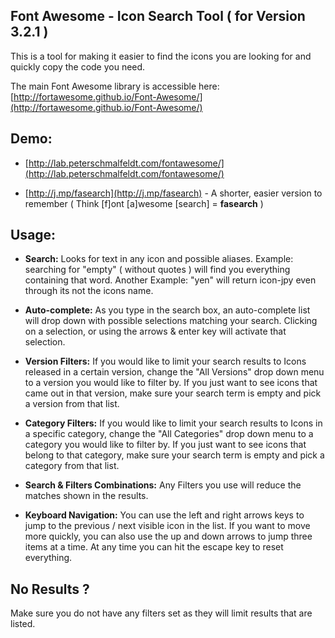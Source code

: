 Font Awesome - Icon Search Tool ( for Version 3.2.1 )
---

This is a tool for making it easier to find the icons you are looking for and quickly copy the code you need.

The main Font Awesome library is accessible here: [http://fortawesome.github.io/Font-Awesome/](http://fortawesome.github.io/Font-Awesome/)

Demo:
---
* [http://lab.peterschmalfeldt.com/fontawesome/](http://lab.peterschmalfeldt.com/fontawesome/)

* [http://j.mp/fasearch](http://j.mp/fasearch) - A shorter, easier version to remember ( Think [f]ont [a]wesome [search] = __fasearch__  )

Usage:
---
* __Search:__ Looks for text in any icon and possible aliases. Example: searching for "empty" ( without quotes ) will find you everything containing that word. Another Example: "yen" will return icon-jpy even through its not the icons name.

* __Auto-complete:__ As you type in the search box, an auto-complete list will drop down with possible selections matching your search.  Clicking on a selection, or using the arrows & enter key will activate that selection.

* __Version Filters:__ If you would like to limit your search results to Icons released in a certain version, change the "All Versions" drop down menu to a version you would like to filter by.  If you just want to see icons that came out in that version, make sure your search term is empty and pick a version from that list.

* __Category Filters:__ If you would like to limit your search results to Icons in a specific category, change the "All Categories" drop down menu to a category you would like to filter by.  If you just want to see icons that belong to that category, make sure your search term is empty and pick a category from that list.

* __Search & Filters Combinations:__ Any Filters you use will reduce the matches shown in the results.

* __Keyboard Navigation:__ You can use the left and right arrows keys to jump to the previous / next visible icon in the list.  If you want to move more quickly, you can also use the up and down arrows to jump three items at a time.  At any time you can hit the escape key to reset everything.

No Results ?
---
Make sure you do not have any filters set as they will limit results that are listed.
